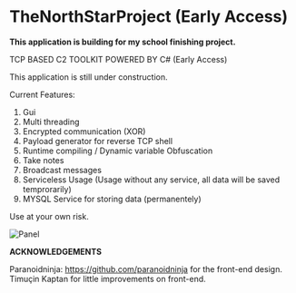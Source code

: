 # TheNorthStarProject (Early Access)


**This application is building for my school finishing project.**

TCP BASED C2 TOOLKIT POWERED BY C# (Early Access)

This application is still under construction.

Current Features:

1. Gui
1. Multi threading
1. Encrypted communication (XOR)
1. Payload generator for reverse TCP shell
1. Runtime compiling / Dynamic variable Obfuscation
1. Take notes
1. Broadcast messages
1. Serviceless Usage (Usage without any service, all data will be saved temprorarily)
1. MYSQL Service for storing data (permanentely)

Use at your own risk.



![Panel](https://raw.githubusercontent.com/EnginDemirbilek/TheNorthStarProject/master/2019-10-04_10-05-18.png)


**ACKNOWLEDGEMENTS**

Paranoidninja: https://github.com/paranoidninja for the front-end design.
Timuçin Kaptan for little improvements on front-end.
